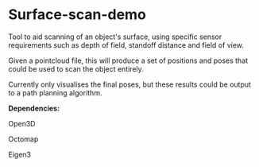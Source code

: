 # Surface-scan-demo

Tool to aid scanning of an object's surface, using specific sensor requirements such as depth of field, standoff distance and field of view.

Given a pointcloud file, this will produce a set of positions and poses that could be used to scan the object entirely.

Currently only visualises the final poses, but these results could be output to a path planning algorithm. 

<b> Dependencies: </b>

Open3D

Octomap

Eigen3

